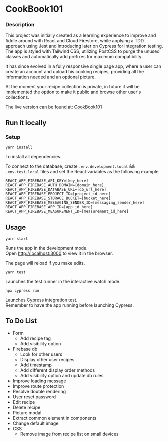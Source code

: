 # CookBook101

### Description

This project was initially created as a learning experience to improve and fiddle around with React and Cloud Firestore, while applying a TDD approach using Jest and introducing later on Cypress for integration testing.  
The app is styled with Tailwind CSS, utilizing PostCSS to purge the unused classes and automatically add prefixes for maximum compatibility.

It has since evolved in a fully responsive single page app, where a user can create an account and upload his cooking recipes, providing all the information needed and an optional picture.

At the moment your recipe collection is private, in future it will be implemented the option to make it public and browse other user's collections.
  
The live version can be found at: [CookBook101](https://cook101.herokuapp.com/)

## Run it locally

### Setup

`yarn install`

To install all dependencies.

To connect to the database, create `.env.development.local` && `.env.test.local` files and set the React variables as the following example.

```
REACT_APP_FIREBASE_API_KEY=[key_here]
REACT_APP_FIREBASE_AUTH_DOMAIN=[domain_here]
REACT_APP_FIREBASE_DATABASE_URL=[db_url_here]
REACT_APP_FIREBASE_PROJECT_ID=[project_id_here]
REACT_APP_FIREBASE_STORAGE_BUCKET=[bucket_here]
REACT_APP_FIREBASE_MESSAGING_SENDER_ID=[messaging_sender_here]
REACT_APP_FIREBASE_APP_ID=[app_id_here]
REACT_APP_FIREBASE_MEASUREMENT_ID=[measurement_id_here]
```


## Usage

`yarn start`

Runs the app in the development mode.  
Open [http://localhost:3000](http://localhost:3000) to view it in the browser.

The page will reload if you make edits.  

`yarn test`

Launches the test runner in the interactive watch mode.  

`npx cypress run`

Launches Cypress integration test.  
Remember to have the app running before launching Cypress.


## To Do List

- Form
  - Add recipe tag
  - Add visibility option
- Firebase db
  - Look for other users
  - Display other user recipes
  - Add timestamp
  - Add different display order methods
  - Add visibility option and update db rules
- Improve loading message
- Improve route protection
- Resolve double rendering
- User reset password
- Edit recipe
- Delete recipe
- Picture modal
- Extract common element in components
- Change default image
- CSS
  - Remove image from recipe list on small devices
